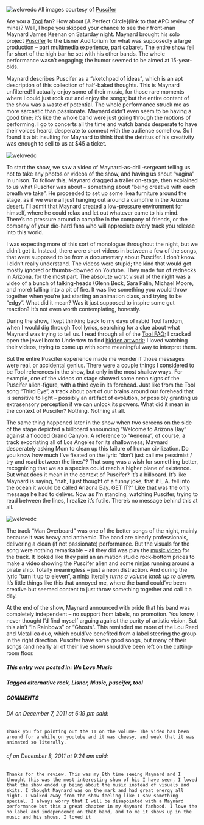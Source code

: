 ![welovedc](/content/content/images/puscifer_desert_6424881867_o.jpg "Puscifer")
All images courtesy of [Puscifer](https://store.puscifer.com/)

Are you a [Tool](http://toolband.com) fan? How about [A Perfect Circle](link to that APC review of mine)? Well, I hope you skipped your chance to see their front-man Maynard James Keenan on Saturday night. Maynard brought his solo project [Puscifer](https://store.puscifer.com/) to the Lisner Auditorium for what was supposedly a large production – part multimedia experience, part cabaret. The entire show fell far short of the high bar he set with his other bands. The whole performance wasn’t engaging; the humor seemed to be aimed at 15-year-olds.

Maynard describes Puscifer as a “sketchpad of ideas”, which is an apt description of this collection of half-baked thoughts. This is Maynard unfiltered! I actually enjoy some of their music, for those rare moments where I could just rock out and enjoy the songs; but the entire content of the show was a waste of potential. The whole performance struck me as more sarcastic than passionate. Maynard didn’t even seem to be having a good time; it’s like the whole band were just going through the motions of performing. I go to concerts all the time and watch bands desperate to have their voices heard, desperate to connect with the audience somehow. So I found it a bit insulting for Maynard to think that the detritus of his creativity was enough to sell to us at $45 a ticket.

![welovedc](/content/content/images/l_6424881897_o.jpg "Puscifer logo")

To start the show, we saw a video of Maynard-as-drill-sergeant telling us not to take any photos or videos of the show, and having us shout “vagina” in unison. To follow this, Maynard dragged a trailer on-stage, then explained to us what Puscifer was about – something about “being creative with each breath we take”. He proceeded to set up some Ikea furniture around the stage, as if we were all just hanging out around a campfire in the Arizona desert. I’ll admit that Maynard created a low-pressure environment for himself, where he could relax and let out whatever came to his mind. There’s no pressure around a campfire in the company of friends, or the company of your die-hard fans who will appreciate every track you release into this world.

I was expecting more of this sort of monologue throughout the night, but we didn’t get it. Instead, there were short videos in between a few of the songs, that were supposed to be from a documentary about Puscifer. I don’t know. I didn’t really understand. The videos were stupid; the kind that would get mostly ignored or thumbs-downed on Youtube. They made fun of rednecks in Arizona, for the most part. The absolute worst visual of the night was a video of a bunch of talking-heads (Glenn Beck, Sara Palin, Michael Moore, and more) falling into a pit of fire. It was like something you would throw together when you’re just starting an animation class, and trying to be “edgy”. What did it mean? Was it just supposed to inspire some gut reaction? It’s not even worth contemplating, honestly.

During the show, I kept thinking back to my days of rabid Tool fandom, when I would dig through Tool lyrics, searching for a clue about what Maynard was trying to tell us. I read through all of the [Tool FAQ](http://toolshed.down.net/faq/); I cracked open the jewel box to Undertow to find [hidden artwork](http://en.wikipedia.org/wiki/File:Tool-Undertow-note.jpg); I loved watching their videos, trying to come up with some meaningful way to interpret them.

But the entire Puscifer experience made me wonder if those messages were real, or accidental genius. There were a couple things I considered to be Tool references in the show, but only in the most shallow ways. For example, one of the videos on stage showed some neon signs of the Puscifer alien-figure, with a third eye in its forehead. Just like from the Tool song “Third Eye”, a track about part of our brains around our forehead that is sensitive to light – possibly an artifact of evolution, or possibly granting us extrasensory perception if we can unlock its powers. What did it mean in the context of Puscifer? Nothing. Nothing at all.

The same thing happened later in the show when two screens on the side of the stage depicted a billboard announcing “Welcome to Arizona Bay” against a flooded Grand Canyon. A reference to “Aenema”, of course, a track excoriating all of Los Angeles for its shallowness; Maynard desperately asking Mom to clean up this failure of human civilization. Do you know how much I’ve fixated on the lyric “don’t just call me pessimist / try and read between the lines”? That song was a wish for something better, recognizing that we as a species could reach a higher plane of existence. But what does it mean in the context of Puscifer? It’s a billboard. It’s like Maynard is saying, “nah, I just thought of a funny joke, that if L.A. fell into the ocean it would be called Arizona Bay. GET IT?” Like that was the only message he had to deliver. Now as I’m standing, watching Puscifer, trying to read between the lines, I realize it’s futile. There’s no message behind this at all.

![welovedc](/content/content/images/puscifer_volume_6424881827_o.jpg "puscifer_volume")

The track “Man Overboard” was one of the better songs of the night, mainly because it was heavy and anthemic. The band are clearly professionals, delivering a clean (if not passionate) performance. But the visuals for the song were nothing remarkable – all they did was play the [music video](http://www.funisforassholes.com/2011/09/puscifer-man-overboard.html) for the track. It looked like they paid an animation studio rock-bottom prices to make a video showing the Puscifer alien and some ninjas running around a pirate ship. Totally meaningless – just a neon distraction. And during the lyric “turn it up to eleven”, a ninja literally _turns a volume knob up to eleven_. It’s little things like this that annoyed me, where the band could’ve been creative but seemed content to just throw something together and call it a day.

At the end of the show, Maynard announced with pride that his band was completely independent – no support from labels, no promotion. You know, I never thought I’d find myself arguing against the purity of artistic vision. But this ain’t “In Rainbows” or “Ghosts”. This reminded me more of the Lou Reed and Metallica duo, which could’ve benefited from a label steering the group in the right direction. Puscifer have some good songs, but many of their songs (and nearly all of their live show) should’ve been left on the cutting-room floor.

##### This entry was posted in: We Love Music 
##### Tagged alternative rock, Lisner, Music, puscifer, tool

##### COMMENTS
###### DA on December 7, 2011 at 6:19 pm said:
    Thank you for pointing out the 11 on the volume- The video has been around for a while on youtube and it was cheesy, and weak that it was animated so literally.

###### cf on December 8, 2011 at 9:24 am said:
    Thanks for the review. This was my 8th time seeing Maynard and I thought this was the most interesting show of his I have seen. I loved that the show ended up being about the music instead of visuals and skits. I thought Maynard was on the mark and had great energy all night. I walked away from the show feeling like I saw something special. I always worry that I will be disapointed with a Maynard performance but this a great chapter in my Maynard fanhood. I love the no label and independence on that band, and to me it shows up in the music and his shows. I loved it